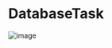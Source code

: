 # DatabaseTask
![image](https://github.com/TiinaTmk/DatabaseTask/assets/119687726/522fab1e-3143-4817-a4bf-bfd00cd84db7)
